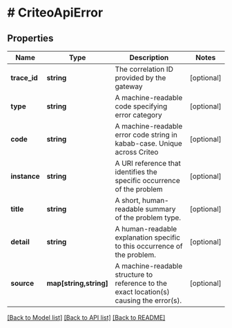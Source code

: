 # # CriteoApiError

## Properties

Name | Type | Description | Notes
------------ | ------------- | ------------- | -------------
**trace_id** | **string** | The correlation ID provided by the gateway | [optional] 
**type** | **string** | A machine-readable code specifying error category | [optional] 
**code** | **string** | A machine-readable error code string in kabab-case. Unique across Criteo | [optional] 
**instance** | **string** | A URI reference that identifies the specific occurrence of the problem | [optional] 
**title** | **string** | A short, human-readable summary of the problem type. | [optional] 
**detail** | **string** | A human-readable explanation specific to this occurrence of the problem. | [optional] 
**source** | **map[string,string]** | A machine-readable structure to reference to the exact location(s) causing the error(s). | [optional] 

[[Back to Model list]](../../README.md#documentation-for-models) [[Back to API list]](../../README.md#documentation-for-api-endpoints) [[Back to README]](../../README.md)


